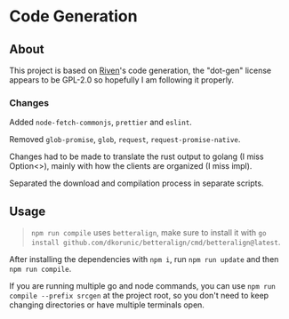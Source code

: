 # Code Generation

## About

This project is based on [Riven](https://github.com/MingweiSamuel/Riven/)'s code generation, the "dot-gen" license appears to be GPL-2.0 so hopefully I am following it properly.

### Changes

Added `node-fetch-commonjs`, `prettier` and `eslint`.

Removed `glob-promise`, `glob`, `request`, `request-promise-native`.

Changes had to be made to translate the rust output to golang (I miss Option<>), mainly with how the clients are organized (I miss impl).

Separated the download and compilation process in separate scripts.

## Usage

> `npm run compile` uses `betteralign`, make sure to install it with `go install github.com/dkorunic/betteralign/cmd/betteralign@latest`.

After installing the dependencies with `npm i`, run `npm run update` and then `npm run compile`.

If you are running multiple go and node commands, you can use `npm run compile --prefix srcgen` at the project root, so you don't need to keep changing directories or have multiple terminals open.
